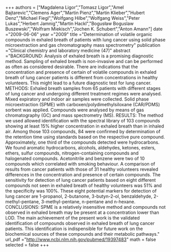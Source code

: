 
+++
authors = ["Magdalena Ligor","Tomasz Ligor","Amel Bajtarevic","Clemens Ager","Martin Pienz","Martin Klieber","Hubert Denz","Michael Fiegl","Wolfgang Hilbe","Wolfgang Weiss","Peter Lukas","Herbert Jamnig","Martin Hackl","Bogusław Boguslaw Buszewski","Wolfram Miekisch","Jochen K. Schubert","Anton Amann"]
date ="2009-06-06"
year ="2009"
title ="Determination of volatile organic compounds in exhaled breath of patients with lung cancer using solid phase microextraction and gas chromatography mass spectrometry"
publication ="Clinical chemistry and laboratory medicine (47)"
abstract ="BACKGROUND: Analysis of exhaled breath is a promising diagnostic method. Sampling of exhaled breath is non-invasive and can be performed as often as considered desirable. There are indications that the concentration and presence of certain of volatile compounds in exhaled breath of lung cancer patients is different from concentrations in healthy volunteers. This might lead to a future diagnostic test for lung cancer. METHODS: Exhaled breath samples from 65 patients with different stages of lung cancer and undergoing different treatment regimes were analysed. Mixed expiratory and indoor air samples were collected. Solid phase microextraction (SPME) with carboxen/polydimethylsiloxane (CAR/PDMS) sorbent was applied. Compounds were analysed by means of gas chromatography (GC) and mass spectrometry (MS). RESULTS: The method we used allowed identification with the spectral library of 103 compounds showing at least 15% higher concentration in exhaled breath than in inhaled air. Among those 103 compounds, 84 were confirmed by determination of the retention time using standards based on the respective pure compound. Approximately, one third of the compounds detected were hydrocarbons. We found aromatic hydrocarbons, alcohols, aldehydes, ketones, esters, ethers, sulfur compounds, nitrogen-containing compounds and halogenated compounds. Acetonitrile and benzene were two of 10 compounds which correlated with smoking behaviour. A comparison of results from cancer patients with those of 31 healthy volunteers revealed differences in the concentration and presence of certain compounds. The sensitivity for detection of lung cancer patients based on eight different compounds not seen in exhaled breath of healthy volunteers was 51% and the specificity was 100%. These eight potential markers for detection of lung cancer are 1-propanol, 2-butanone, 3-butyn-2-ol, benzaldehyde, 2-methyl-pentane, 3-methyl-pentane, n-pentane and n-hexane. CONCLUSIONS: SPME is a relatively insensitive method and compounds not observed in exhaled breath may be present at a concentration lower than LOD. The main achievement of the present work is the validated identification of compounds observed in exhaled breath of lung cancer patients. This identification is indispensible for future work on the biochemical sources of these compounds and their metabolic pathways."
url_pdf ="http://www.ncbi.nlm.nih.gov/pubmed/19397483"
math = false
selected = false
+++
